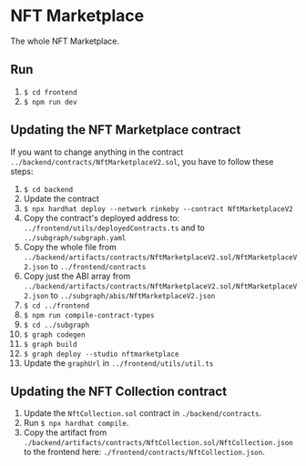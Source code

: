 # NFT Marketplace

The whole NFT Marketplace.

## Run

1. `$ cd frontend`
2. `$ npm run dev`

## Updating the NFT Marketplace contract

If you want to change anything in the contract `../backend/contracts/NftMarketplaceV2.sol`, you have to follow these steps:

1. `$ cd backend`
2. Update the contract
3. `$ npx hardhat deploy --network rinkeby --contract NftMarketplaceV2`
4. Copy the contract's deployed address to: `../frontend/utils/deployedContracts.ts` and to `../subgraph/subgraph.yaml`
5. Copy the whole file from `../backend/artifacts/contracts/NftMarketplaceV2.sol/NftMarketplaceV2.json` to `../frontend/contracts`
6. Copy just the ABI array from `../backend/artifacts/contracts/NftMarketplaceV2.sol/NftMarketplaceV2.json` to `../subgraph/abis/NftMarketplaceV2.json`
7. `$ cd ../frontend`
8. `$ npm run compile-contract-types`
9. `$ cd ../subgraph`
10. `$ graph codegen`
11. `$ graph build`
12. `$ graph deploy --studio nftmarketplace`
13. Update the `graphUrl` in `../frontend/utils/util.ts`

## Updating the NFT Collection contract

1. Update the `NftCollection.sol` contract in `./backend/contracts`.
2. Run `$ npx hardhat compile`.
3. Copy the artifact from `./backend/artifacts/contracts/NftCollection.sol/NftCollection.json` to the frontend here: `./frontend/contracts/NftCollection.json`.
